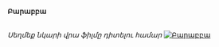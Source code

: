 **Բարաբբա**

\
_Սեղմեք նկարի վրա ֆիլմը դիտելու համար_
[![Բարաբբա](https://i.ytimg.com/vi/dmwJWVCfGlg/maxresdefault.jpg)](https://vkvideo.ru/video669805291_456239888)
